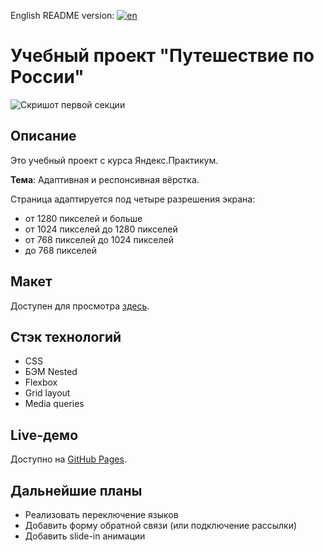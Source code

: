 English README version: [![en](https://img.shields.io/badge/lang-en-green.svg)](https://github.com/blazer2kforever/russian-travel-bootcamp/blob/main/README-en.md)

# Учебный проект "Путешествие по России"

![Скришот первой секции](https://i.imgur.com/qkglrS0.png)

## Описание

Это учебный проект с курса Яндекс.Практикум.

**Тема**: Адаптивная и респонсивная вёрстка.

Страница адаптируется под четыре разрешения экрана:

- от 1280 пикселей и больше
- от 1024 пикселей до 1280 пикселей
- от 768 пикселей до 1024 пикселей
- до 768 пикселей

## Макет

Доступен для просмотра [здесь](https://www.figma.com/file/5S2WSbEFL6awjVWJ0NWL8Q/Sprint-3_-Russia-_-desktop-mobile?node-id=28503%3A0).

## Стэк технологий

- CSS
- БЭМ Nested
- Flexbox
- Grid layout
- Media queries

## Live-демо

Доступно на [GitHub Pages](https://blazer2kforever.github.io/russian-travel-bootcamp/).

## Дальнейшие планы

- Реализовать переключение языков
- Добавить форму обратной связи (или подключение рассылки)
- Добавить slide-in анимации
